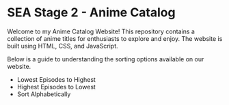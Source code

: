 # SEA Stage 2 - Anime Catalog

Welcome to my Anime Catalog Website! This repository contains a collection of anime titles for enthusiasts to explore and enjoy. The website is built using HTML, CSS, and JavaScript.

Below is a guide to understanding the sorting options available on our website.
- Lowest Episodes to Highest
- Highest Episodes to Lowest
- Sort Alphabetically
